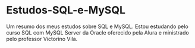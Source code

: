 # Estudos-SQL-e-MySQL
Um resumo dos meus estudos sobre SQL e MySQL. Estou estudando pelo curso SQL com MySQL Server da Oracle oferecido pela Alura e ministrado pelo professor Victorino Vila.
